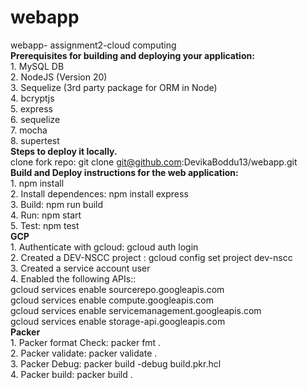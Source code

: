 # webapp </br>
webapp- assignment2-cloud computing </br>
**Prerequisites for building and deploying your application:** </br>
    1. MySQL DB </br>
    2. NodeJS (Version 20) </br>
    3. Sequelize (3rd party package for ORM in Node) </br>
    4. bcryptjs </br>
    5. express </br>
    6. sequelize </br>
    7. mocha</br>
    8. supertest</br>
**Steps to deploy it locally.** </br>
    clone fork repo: git clone git@github.com:DevikaBoddu13/webapp.git </br>
**Build and Deploy instructions for the web application:** </br>
    1. npm install </br>
    2. Install dependences: npm install express </br>
    3. Build: npm run build </br>
    4. Run: npm start </br>
    5. Test: npm test </br>
**GCP**</br>
    1. Authenticate with gcloud: gcloud auth login</br>
    2. Created a DEV-NSCC project : gcloud config set project dev-nscc</br>
    3. Created a service account user</br>
    4. Enabled the following APIs::</br>
        gcloud services enable sourcerepo.googleapis.com</br>
        gcloud services enable compute.googleapis.com</br>
        gcloud services enable servicemanagement.googleapis.com</br>
        gcloud services enable storage-api.googleapis.com</br>
**Packer**</br>
    1. Packer format Check: packer fmt .</br>
    2. Packer validate: packer validate .</br>
    3. Packer Debug: packer build -debug build.pkr.hcl</br>
    4. Packer build: packer build .</br>







